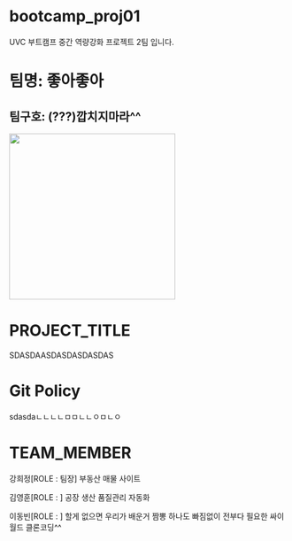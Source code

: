# bootcamp_proj01
UVC 부트캠프 중간 역량강화 프로젝트 2팀 입니다.


<h1> 팀명: 좋아좋아</h1>



<h2> 팀구호: (???)깝치지마라^^ </h2>

<p align="left">
  <img style="width: 300px" src="https://github.com/META-BOOTCAMP-TEAM2/bootcamp_proj01/assets/130536070/d12bf26a-fa45-4dbc-84e5-03de0c9f4074">
</p>



# PROJECT_TITLE
SDASDAASDASDASDASDAS



# Git Policy
sdasdaㄴㄴㄴㄴㅁㅁㄴㄴㅇㅁㄴㅇ


# TEAM_MEMBER
강희정[ROLE : 팀장]   부동산 매물 사이트

김영훈[ROLE : ]       공장 생산 품질관리 자동화

이동빈[ROLE : ]       할게 없으면 우리가 배운거 짬뽕 하나도 빠짐없이 전부다 필요한  싸이월드 클론코딩^^






